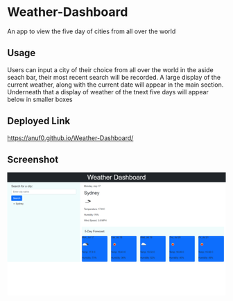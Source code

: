 # Weather-Dashboard
An app to view the five day of cities from all over the world

## Usage
Users can input a city of their choice from all over the world in the aside seach bar, their most recent search will be recorded. A large display of the current weather, along with the current date will appear in the main section. Underneath that a display of weather of the tnext five days will appear below in smaller boxes

## Deployed Link
https://anuf0.github.io/Weather-Dashboard/

## Screenshot
![screenshot](./assets/screenshot.png)
